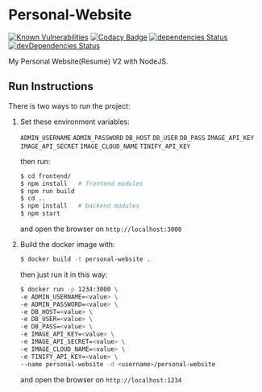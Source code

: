 # Personal-Website

[![Known Vulnerabilities](https://snyk.io/test/github/bacali95/personal-website/badge.svg)](https://snyk.io/test/github/bacali95/personal-website)
[![Codacy Badge](https://api.codacy.com/project/badge/Grade/bb9e671debb748f880a11f2aad198d05)](https://www.codacy.com/app/bacali95/personal-website?utm_source=github.com&amp;utm_medium=referral&amp;utm_content=bacali95/personal-website&amp;utm_campaign=Badge_Grade)
[![dependencies Status](https://david-dm.org/bacali95/personal-website/status.svg)](https://david-dm.org/bacali95/personal-website)
[![devDependencies Status](https://david-dm.org/bacali95/personal-website/dev-status.svg)](https://david-dm.org/bacali95/personal-website?type=dev)

My Personal Website(Resume) V2 with NodeJS.


## Run Instructions
There is two ways to run the project:
1. Set these environment variables:

    `ADMIN_USERNAME` `ADMIN_PASSWORD` `DB_HOST` `DB_USER` `DB_PASS`
    `IMAGE_API_KEY` `IMAGE_API_SECRET` `IMAGE_CLOUD_NAME` `TINIFY_API_KEY`
    
    then run:
    ```bash
    $ cd frontend/
    $ npm install   # frontend modules 
    $ npm run build
    $ cd ..
    $ npm install   # backend modules 
    $ npm start       
    ```
    and open the browser on `http://localhost:3000`
1. Build the docker image with:
    ```bash
    $ docker build -t personal-website .
    ```
    then just run it in this way:
    ```bash
    $ docker run -p 1234:3000 \
    -e ADMIN_USERNAME=<value> \
    -e ADMIN_PASSWORD=<value> \
    -e DB_HOST=<value> \
    -e DB_USER=<value> \
    -e DB_PASS=<value> \
    -e IMAGE_API_KEY=<value> \
    -e IMAGE_API_SECRET=<value> \
    -e IMAGE_CLOUD_NAME=<value> \
    -e TINIFY_API_KEY=<value> \
    --name personal-website -d <username>/personal-website
    ```
    and open the browser on `http://localhost:1234`
